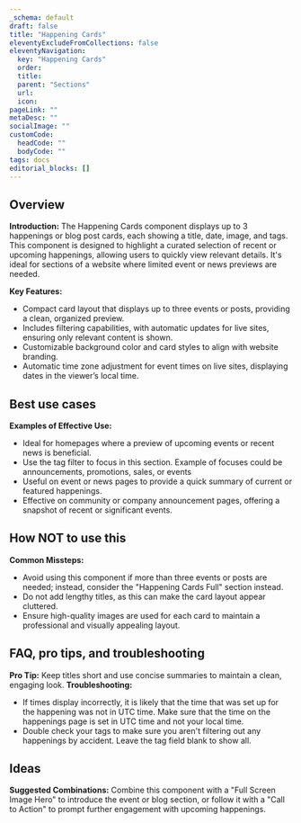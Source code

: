 ```yaml
---
_schema: default
draft: false
title: "Happening Cards"
eleventyExcludeFromCollections: false
eleventyNavigation:
  key: "Happening Cards"
  order: 
  title: 
  parent: "Sections"
  url: 
  icon: 
pageLink: ""
metaDesc: ""
socialImage: ""
customCode:
  headCode: ""
  bodyCode: ""
tags: docs
editorial_blocks: []
---
```

## Overview
**Introduction:** The Happening Cards component displays up to 3 happenings or blog post cards, each showing a title, date, image, and tags. This component is designed to highlight a curated selection of recent or upcoming happenings, allowing users to quickly view relevant details. It's ideal for sections of a website where limited event or news previews are needed.

**Key Features:** 
- Compact card layout that displays up to three events or posts, providing a clean, organized preview.
- Includes filtering capabilities, with automatic updates for live sites, ensuring only relevant content is shown.
- Customizable background color and card styles to align with website branding.
- Automatic time zone adjustment for event times on live sites, displaying dates in the viewer’s local time.

## Best use cases
**Examples of Effective Use:** 
- Ideal for homepages where a preview of upcoming events or recent news is beneficial.
- Use the tag filter to focus in this section. Example of focuses could be announcements, promotions, sales, or events
- Useful on event or news pages to provide a quick summary of current or featured happenings.
- Effective on community or company announcement pages, offering a snapshot of recent or significant events.

## How **NOT** to use this
**Common Missteps:** 
- Avoid using this component if more than three events or posts are needed; instead, consider the "Happening Cards Full" section instead.
- Do not add lengthy titles, as this can make the card layout appear cluttered.
- Ensure high-quality images are used for each card to maintain a professional and visually appealing layout.

## FAQ, pro tips, and troubleshooting
**Pro Tip:** Keep titles short and use concise summaries to maintain a clean, engaging look.
**Troubleshooting:** 
- If times display incorrectly, it is likely that the time that was set up for the happening was not in UTC time. Make sure that the time on the happenings page is set in UTC time and not your local time.
- Double check your tags to make sure you aren't filtering out any happenings by accident. Leave the tag field blank to show all.

## Ideas
**Suggested Combinations:** Combine this component with a "Full Screen Image Hero" to introduce the event or blog section, or follow it with a "Call to Action" to prompt further engagement with upcoming happenings.
